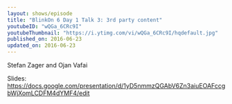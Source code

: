 ```yaml
---
layout: shows/episode
title: "BlinkOn 6 Day 1 Talk 3: 3rd party content"
youtubeID: "wQGa_6CRc9I"
youtubeThumbnail: "https://i.ytimg.com/vi/wQGa_6CRc9I/hqdefault.jpg"
published_on: 2016-06-23
updated_on: 2016-06-23
---
```


Stefan Zager and Ojan Vafai

Slides: https://docs.google.com/presentation/d/1yD5nmmzQGAbV6Zn3aiuEOAFccgbWjXomLCDFM4dYMF4/edit
